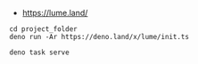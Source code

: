 - https://lume.land/

```
cd project_folder
deno run -Ar https://deno.land/x/lume/init.ts

deno task serve
```